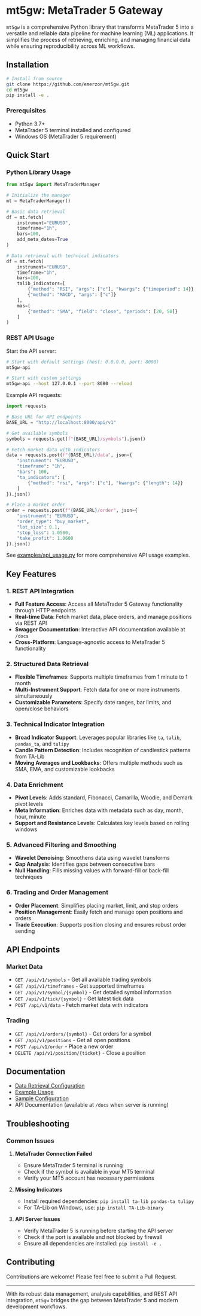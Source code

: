 # mt5gw: MetaTrader 5 Gateway

`mt5gw` is a comprehensive Python library that transforms MetaTrader 5 into a versatile and reliable data pipeline for machine learning (ML) applications. It simplifies the process of retrieving, enriching, and managing financial data while ensuring reproducibility across ML workflows.

## Installation

```bash
# Install from source
git clone https://github.com/emerzon/mt5gw.git
cd mt5gw
pip install -e .
```

### Prerequisites
- Python 3.7+
- MetaTrader 5 terminal installed and configured
- Windows OS (MetaTrader 5 requirement)

## Quick Start

### Python Library Usage

```python
from mt5gw import MetaTraderManager

# Initialize the manager
mt = MetaTraderManager()

# Basic data retrieval
df = mt.fetch(
    instrument="EURUSD",
    timeframe="1h",
    bars=100,
    add_meta_dates=True
)

# Data retrieval with technical indicators
df = mt.fetch(
    instrument="EURUSD",
    timeframe="1h",
    bars=100,
    talib_indicators=[
        {"method": "RSI", "args": ["c"], "kwargs": {"timeperiod": 14}},
        {"method": "MACD", "args": ["c"]}
    ],
    mas=[
        {"method": "SMA", "field": "close", "periods": [20, 50]}
    ]
)
```

### REST API Usage

Start the API server:
```bash
# Start with default settings (host: 0.0.0.0, port: 8000)
mt5gw-api

# Start with custom settings
mt5gw-api --host 127.0.0.1 --port 8080 --reload
```

Example API requests:
```python
import requests

# Base URL for API endpoints
BASE_URL = "http://localhost:8000/api/v1"

# Get available symbols
symbols = requests.get(f"{BASE_URL}/symbols").json()

# Fetch market data with indicators
data = requests.post(f"{BASE_URL}/data", json={
    "instrument": "EURUSD",
    "timeframe": "1h",
    "bars": 100,
    "ta_indicators": [
        {"method": "rsi", "args": ["c"], "kwargs": {"length": 14}}
    ]
}).json()

# Place a market order
order = requests.post(f"{BASE_URL}/order", json={
    "instrument": "EURUSD",
    "order_type": "buy_market",
    "lot_size": 0.1,
    "stop_loss": 1.0500,
    "take_profit": 1.0600
}).json()
```

See [examples/api_usage.py](examples/api_usage.py) for more comprehensive API usage examples.

## Key Features

### 1. **REST API Integration**
- **Full Feature Access**: Access all MetaTrader 5 Gateway functionality through HTTP endpoints
- **Real-time Data**: Fetch market data, place orders, and manage positions via REST API
- **Swagger Documentation**: Interactive API documentation available at `/docs`
- **Cross-Platform**: Language-agnostic access to MetaTrader 5 functionality

### 2. **Structured Data Retrieval**
- **Flexible Timeframes**: Supports multiple timeframes from 1 minute to 1 month
- **Multi-Instrument Support**: Fetch data for one or more instruments simultaneously
- **Customizable Parameters**: Specify date ranges, bar limits, and open/close behaviors

### 3. **Technical Indicator Integration**
- **Broad Indicator Support**: Leverages popular libraries like `ta`, `talib`, `pandas_ta`, and `tulipy`
- **Candle Pattern Detection**: Includes recognition of candlestick patterns from TA-Lib
- **Moving Averages and Lookbacks**: Offers multiple methods such as SMA, EMA, and customizable lookbacks

### 4. **Data Enrichment**
- **Pivot Levels**: Adds standard, Fibonacci, Camarilla, Woodie, and Demark pivot levels
- **Meta Information**: Enriches data with metadata such as day, month, hour, minute
- **Support and Resistance Levels**: Calculates key levels based on rolling windows

### 5. **Advanced Filtering and Smoothing**
- **Wavelet Denoising**: Smoothens data using wavelet transforms
- **Gap Analysis**: Identifies gaps between consecutive bars
- **Null Handling**: Fills missing values with forward-fill or back-fill techniques

### 6. **Trading and Order Management**
- **Order Placement**: Simplifies placing market, limit, and stop orders
- **Position Management**: Easily fetch and manage open positions and orders
- **Trade Execution**: Supports position closing and ensures robust order sending

## API Endpoints

### Market Data
- `GET /api/v1/symbols` - Get all available trading symbols
- `GET /api/v1/timeframes` - Get supported timeframes
- `GET /api/v1/symbol/{symbol}` - Get detailed symbol information
- `GET /api/v1/tick/{symbol}` - Get latest tick data
- `POST /api/v1/data` - Fetch market data with indicators

### Trading
- `GET /api/v1/orders/{symbol}` - Get orders for a symbol
- `GET /api/v1/positions` - Get all open positions
- `POST /api/v1/order` - Place a new order
- `DELETE /api/v1/position/{ticket}` - Close a position

## Documentation
- [Data Retrieval Configuration](docs/configuration/data_retrieval.md)
- [Example Usage](tests/example_usage.py)
- [Sample Configuration](samples/sample_retrieval.json)
- API Documentation (available at `/docs` when server is running)

## Troubleshooting

### Common Issues
1. **MetaTrader Connection Failed**
   - Ensure MetaTrader 5 terminal is running
   - Check if the symbol is available in your MT5 terminal
   - Verify your MT5 account has necessary permissions

2. **Missing Indicators**
   - Install required dependencies: `pip install ta-lib pandas-ta tulipy`
   - For TA-Lib on Windows, use: `pip install TA-Lib-binary`

3. **API Server Issues**
   - Verify MetaTrader 5 is running before starting the API server
   - Check if the port is available and not blocked by firewall
   - Ensure all dependencies are installed: `pip install -e .`

## Contributing
Contributions are welcome! Please feel free to submit a Pull Request.

---

With its robust data management, analysis capabilities, and REST API integration, `mt5gw` bridges the gap between MetaTrader 5 and modern development workflows.
